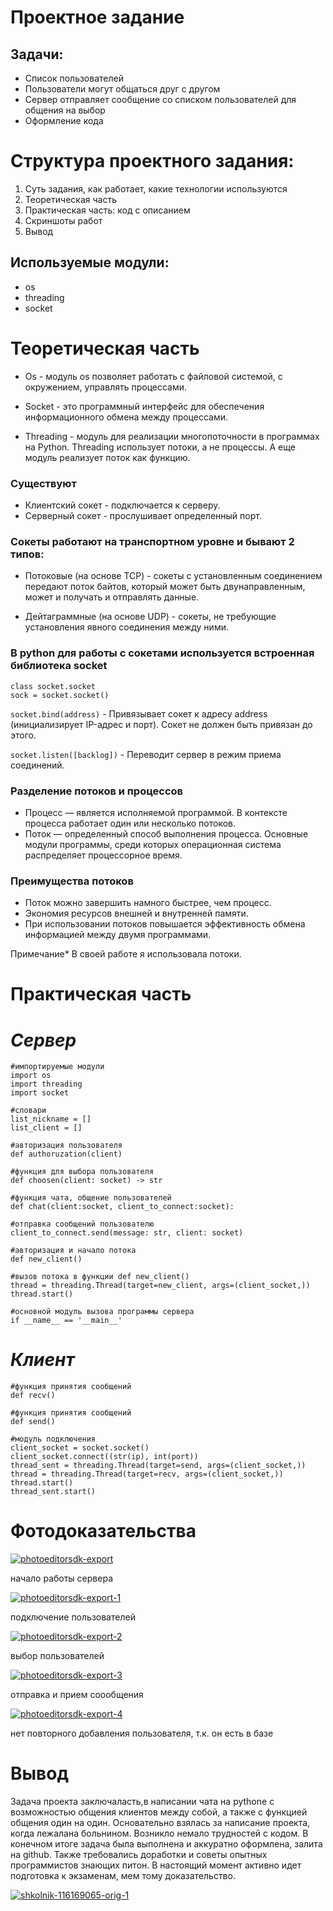 # Проектное задание
 ## Задачи:
 * Cписок пользователей
 * Пользователи могут общаться друг с другом
 * Сервер отправляет сообщение со списком пользователей для общения на выбор
 * Оформление кода


# Структура проектного задания:
1. Суть задания, как работает, какие технологии используются
2. Теоретическая часть
3. Практическая часть: код с описанием
4. Скриншоты работ
5. Вывод 

## Используемые модули:
* os
* threading
* socket

# Теоретическая часть
-  Os - модуль os позволяет работать с файловой системой, с окружением, управлять процессами.

- Socket - это программный интерфейс для обеспечения информационного обмена между процессами. 

- Threading - модуль для реализации многопоточности в программах на Python.  Threading использует потоки, а не процессы. А еще модуль реализует поток как функцию.

### Существуют 
* Клиентский сокет - подключается к серверу.
* Серверный сокет -  прослушивает определенный порт. 

### Сокеты работают на транспортном уровне и бывают 2 типов:
* Потоковые (на основе TCP) - сокеты с установленным соединением передают поток байтов, который может быть двунаправленным, может и получать и отправлять данные.

* Дейтаграммные (на основе UDP) - сокеты, не требующие установления явного соединения между ними.
### В python для работы с сокетами используется встроенная библиотека socket
```
class socket.socket
sock = socket.socket()
```
```socket.bind(address)``` - Привязывает сокет к адресу address (инициализирует IP-адрес и порт). Сокет не должен быть привязан до этого.

```socket.listen([backlog])``` - Переводит сервер в режим приема соединений.

### Разделение потоков и процессов
* Процесс — является исполняемой программой. В контексте процесса работает один или несколько потоков.
* Поток — определенный способ выполнения процесса. Основные модули программы, среди которых операционная система распределяет процессорное время. 

### Преимущества потоков
* Поток можно завершить намного быстрее, чем процесс.
* Экономия ресурсов внешней и внутренней памяти.
* При использовании потоков повышается эффективность обмена информацией между двумя программами.

Примечание* В своей работе я использовала потоки. 

# Практическая часть
# *Сервер*
```
#импортируемые модули
import os
import threading
import socket

#словари
list_nickname = []
list_client = []

#авторизация пользователя
def authoruzation(client)

#функция для выбора пользователя
def choosen(client: socket) -> str

#функция чата, общение пользователей
def chat(client:socket, client_to_connect:socket):

#отправка сообщений пользователю
client_to_connect.send(message: str, client: socket)

#авторизация и начало потока 
def new_client()

#вызов потока в функции def new_client()
thread = threading.Thread(target=new_client, args=(client_socket,))
thread.start()  

#основной модуль вызова программы сервера
if __name__ == '__main__'
```
# *Клиент*
```
#функция принятия сообщений
def recv()

#функция принятия сообщений
def send()

#модуль подключения
client_socket = socket.socket()
client_socket.connect((str(ip), int(port))
thread_sent = threading.Thread(target=send, args=(client_socket,))
thread = threading.Thread(target=recv, args=(client_socket,))
thread.start()
thread_sent.start()
```
# Фотодоказательства
<a href="https://ibb.co/FsWTGmc"><img src="https://i.ibb.co/JxdJXm8/photoeditorsdk-export.png" alt="photoeditorsdk-export" border="0"></a>

начало работы сервера

<a href="https://ibb.co/gdrnZ1n"><img src="https://i.ibb.co/MfgXkTX/photoeditorsdk-export-1.png" alt="photoeditorsdk-export-1" border="0"></a>

подключение пользователей

<a href="https://ibb.co/BBrF8c9"><img src="https://i.ibb.co/L1JH4Y3/photoeditorsdk-export-2.png" alt="photoeditorsdk-export-2" border="0"></a>

выбор пользователей

<a href="https://ibb.co/FBv4NXP"><img src="https://i.ibb.co/2j23mSb/photoeditorsdk-export-3.png" alt="photoeditorsdk-export-3" border="0"></a>

отправка и прием соообщения

<a href="https://ibb.co/HzdGCxB"><img src="https://i.ibb.co/Xs8FD3j/photoeditorsdk-export-4.png" alt="photoeditorsdk-export-4" border="0"></a>

нет повторного добавления пользователя, т.к. он есть в базе

# Вывод
Задача проекта заключаласть,в написании чата на pythone с возможностью общения клиентов между собой, а также с функцией общения один на один. Основательно взялась за написание проекта, когда лежалана больнином. Возникло немало трудностей с кодом. В конечном итоге задача была выполнена и аккуратно оформлена, залита на github. Также требовались доработки и советы опытных программистов знающих питон. В настоящий момент активно идет подготовка к экзаменам, мем тому доказательство.

<a href="https://imgbb.com/"><img src="https://i.ibb.co/Bcw8RQy/shkolnik-116169065-orig-1.jpg" alt="shkolnik-116169065-orig-1" border="0"></a>
